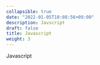 ```yaml
---
collapsible: true
date: "2022-01-05T10:08:56+09:00"
description: Javscript
draft: false
title: Javascript
weight: 3
---
```


Javascript